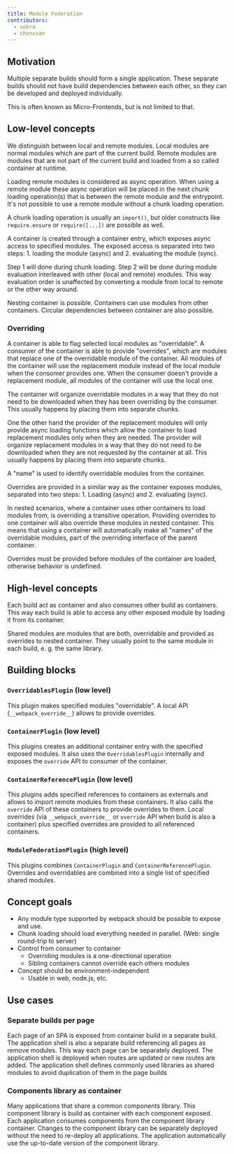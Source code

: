 ```yaml
---
title: Module Federation
contributors:
  - sokra
  - chenxsan
---
```


## Motivation

Multiple separate builds should form a single application.
These separate builds should not have build dependencies between each other,
so they can be developed and deployed individually.

This is often known as Micro-Frontends, but is not limited to that.

## Low-level concepts

We distinguish between local and remote modules.
Local modules are normal modules which are part of the current build.
Remote modules are modules that are not part of the current build and loaded from a so called container at runtime.

Loading remote modules is considered as async operation.
When using a remote module these async operation will be placed in the next chunk loading operation(s)
that is between the remote module and the entrypoint.
It's not possible to use a remote module without a chunk loading operation.

A chunk loading operation is usually an `import()`, but older constructs like `require.ensure` or `require([...])` are possible as well.

A container is created through a container entry, which exposes async access to specified modules.
The exposed access is separated into two steps: 1. loading the module (async) and 2. evaluating the module (sync).

Step 1 will done during chunk loading. Step 2 will be done during module evaluation interleaved with other (local and remote) modules.
This way evaluation order is unaffected by converting a module from local to remote or the other way around.

Nesting container is possible.
Containers can use modules from other containers.
Circular dependencies between container are also possible.

### Overriding

A container is able to flag selected local modules as "overridable".
A consumer of the container is able to provide "overrides", which are modules that replace one of the overridable module of the container.
All modules of the container will use the replacement module instead of the local module when the consomer provides one.
When the consumer doesn't provide a replacement module, all modules of the container will use the local one.

The container will organize overridable modules in a way that they do not need to be downloaded when they has been overriding by the consumer.
This usually happens by placing them into separate chunks.

One the other hand the provider of the replacement modules will only provide async loading functions which allow the container to load replacement modules only when they are needed.
The provider will organize replacement modules in a way that they do not need to be downloaded when they are not requested by the container at all.
This usually happens by placing them into separate chunks.

A "name" is used to identify overridable modules from the container.

Overrides are provided in a similar way as the container exposes modules, separated into two steps: 1. Loading (async) and 2. evaluating (sync).

In nested scenarios, where a container uses other containers to load modules from, is overriding a transitive operation.
Providing overrides to one container will also override these modules in nested container.
This means that using a container will automatically make all "names" of the overridable modules, part of the overriding interface of the parent container.

Overrides must be provided before modules of the container are loaded, otherwise behavior is undefined.

## High-level concepts

Each build act as container and also consumes other build as containers.
This way each build is able to access any other exposed module by loading it from its container.

Shared modules are modules that are both, overridable and provided as overrides to nested container.
They usually point to the same module in each build, e. g. the same library.

## Building blocks

### `OverridablesPlugin` (low level)

This plugin makes specified modules "overridable".
A local API (`__webpack_override__`) allows to provide overrides.

### `ContainerPlugin` (low level)

This plugins creates an additional container entry with the specified exposed modules.
It also uses the `OverridablesPlugin` internally and exposes the `override` API to consumer of the container.

### `ContainerReferencePlugin` (low level)

This plugins adds specified references to containers as externals and allows to import remote modules from these containers.
It also calls the `override` API of these containers to provide overrides to them.
Local overrides (via `__webpack_override__` or `override` API when build is also a container) plus specified overrides are provided to all referenced containers.

### `ModuleFederationPlugin` (high level)

This plugins combines `ContainerPlugin` and `ContainerReferencePlugin`.
Overrides and overridables are combined into a single list of specified shared modules.

## Concept goals

- Any module type supported by webpack should be possible to expose and use.
- Chunk loading should load everything needed in parallel. (Web: single round-trip to server)
- Control from consumer to container
    - Overriding modules is a one-directional operation
    - Sibling containers cannot override each others modules
- Concept should be environment-independent
    - Usable in web, node.js, etc.

## Use cases

### Separate builds per page

Each page of an SPA is exposed from container build in a separate build.
The application shell is also a separate build referencing all pages as remove modules.
This way each page can be separately deployed.
The application shell is deployed when routes are updated or new routes are added.
The application shell defines commonly used libraries as shared modules to avoid duplication of them in the page builds

### Components library as container

Many applications that share a common components library.
This component library is build as container with each component exposed.
Each application consumes components from the component library container.
Changes to the component library can be separately deployed without the need to re-deploy all applications.
The application automatically use the up-to-date version of the component library.
